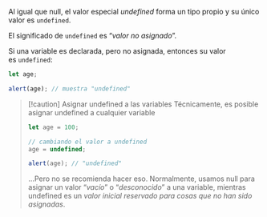 Al igual que null, el valor especial _undefined_ forma un tipo propio y su único valor es `undefined`.

El significado de `undefined` es “_valor no asignado_”.

Si una variable es declarada, pero no asignada, entonces su valor es `undefined`:

```js
let age;

alert(age); // muestra "undefined"
```

> [!caution] Asignar undefined a las variables
> Técnicamente, es posible asignar undefined a cualquier variable
> 
> ```js
> let age = 100;
> 
> // cambiando el valor a undefined
> age = undefined;
> 
> alert(age); // "undefined"
> ```
> …Pero no se recomienda hacer eso. Normalmente, usamos null para asignar un valor “_vacío_” o “_desconocido_” a una variable, mientras undefined es un _valor inicial reservado para cosas que no han sido asignadas_.



